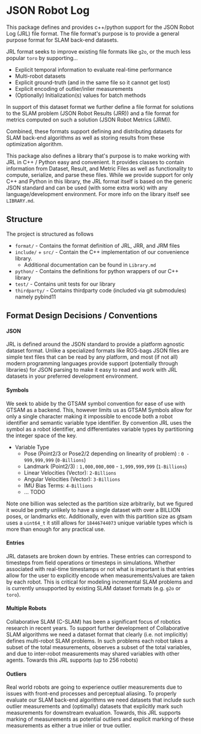 # JSON Robot Log

This package defines and provides c++/python support for the JSON Robot Log (JRL) file format. The file format's purpose is to provide a general purpose format for SLAM back-end datasets.

JRL format seeks to improve existing file formats like `g2o`, or the much less popular `toro` by supporting...
- Explicit temporal information to evaluate real-time performance
- Multi-robot datasets
- Explicit ground-truth (and in the same file so it cannot get lost)
- Explicit encoding of outlier/inlier measurements
- (Optionally) Initialization(s) values for batch methods

In support of this dataset format we further define a file format for solutions to the SLAM problem (JSON Robot Results (JRR)) and a file format for metrics computed on such a solution (JSON Robot Metrics (JRM)).

Combined, these formats support defining and distributing datasets for SLAM back-end algorithms as well as storing results from these optimization algorithm.  

This package also defines a library that's purpose is to make working with JRL in C++ / Python easy and convenient. It provides classes to contain information from Dataset, Result, and Metric Files as well as functionality to compute, serialize, and parse these files. While we provide support for only C++ and Python in this library, the JRL format itself is based on the generic JSON standard and can be used (with some extra work) with any language/development environment. For more info on the library itself see `LIBRARY.md`.

## Structure
The project is structured as follows
* `format/` - Contains the format definition of JRL, JRR, and JRM files
* `include/` + `src/` - Contain the C++ implementation of our convenience library. 
    * Additional documentation can be found in `Library.md`
* `python/` - Contains the definitions for python wrappers of our C++ library
* `test/` - Contains unit tests for our library
* `thirdparty/` - Contains thirdparty code (included via git submodules) namely pybind11

## Format Design Decisions / Conventions

#### JSON
JRL is defined around the JSON standard to provide a platform agnostic dataset format. Unlike a specialized formats like ROS-bags JSON files are simple text files that can be read by any platform, and most (if not all) modern programming languages provide support (potentially through libraries) for JSON parsing to make it easy to read and work with JRL datasets in your preferred development environment.

#### Symbols
We seek to abide by the GTSAM symbol convention for ease of use with GTSAM as a backend. This, however limits us as GTSAM Symbols allow for only a single character making it impossible to encode both a robot identifier and semantic variable type identifier. By convention JRL uses the symbol as a robot identifier, and differentiates variable types by partitioning the integer space of the key.

* Variable Type
    * Pose (Point2/3 or Pose2/2 depending on linearity of problem) : `0 - 999,999,999` (`0-Billions`)
    * Landmark (Point2/3) : `1,000,000,000` - `1,999,999,999` (`1-Billions`)
    * Linear Velocities (Vector): `2-Billions`
    * Angular Velocities (Vector): `3-Billions`
    * IMU Bias Terms: `4-Billions`
    * ... TODO

Note one billion was selected as the partition size arbitrarily, but we figured it would be pretty unlikely to have a single dataset with over a BILLION poses, or landmarks etc. Additionally, even with this partition size as gtsam uses a `uint64_t` it still allows for `18446744073` unique variable types which is more than enough for any practical use. 

#### Entries
JRL datasets are broken down by entries. These entries can correspond to timesteps from field operations or timesteps in simulations. Whether associated with real-time timestamps or not what is important is that entries allow for the user to explicitly encode when measurements/values are taken by each robot. This is critical for modeling incremental SLAM problems and is currently unsupported by existing SLAM dataset formats (e.g. `g2o` or `toro`).

#### Multiple Robots
Collaborative SLAM (C-SLAM) has been a significant focus of robotics research in recent years. To support further development of Collaborative SLAM algorithms we need a dataset format that clearly (i.e. not implicitly) defines multi-robot SLAM problems. In such problems each robot takes a subset of the total measurements, observes a subset of the total variables, and due to inter-robot measurements may shared variables with other agents. Towards this JRL supports (up to 256 robots)

#### Outliers
Real world robots are going to experience outlier measurements due to issues with front-end processes and perceptual aliasing. To properly evaluate our SLAM back-end algorithms we need datasets that include such outlier measurements and (optimally) datasets that explicitly mark such measurements for downstream evaluation. Towards, this JRL supports marking of measurements as potential outliers and explicit marking of these measurements as either a true inlier or true outlier.
